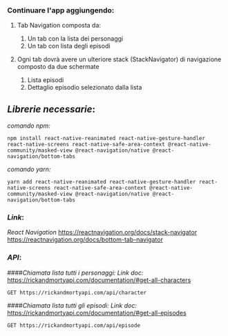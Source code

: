 ### Continuare l'app aggiungendo:

1. Tab Navigation composta da:
	1. Un tab con la lista dei personaggi
	1. Un tab con lista degli episodi

1. Ogni tab dovrà avere un ulteriore stack (StackNavigator) di navigazione composto da due schermate
	1. Lista episodi
	1. Dettaglio episodio selezionato dalla lista



## *Librerie necessarie*:
*comando npm:*
```
npm install react-native-reanimated react-native-gesture-handler react-native-screens react-native-safe-area-context @react-native-community/masked-view @react-navigation/native @react-navigation/bottom-tabs
```

*comando yarn:*
```
yarn add react-native-reanimated react-native-gesture-handler react-native-screens react-native-safe-area-context @react-native-community/masked-view @react-navigation/native @react-navigation/bottom-tabs
```

### *Link*:

*React Navigation*
https://reactnavigation.org/docs/stack-navigator
https://reactnavigation.org/docs/bottom-tab-navigator


### *API*:

####*Chiamata lista tutti i personaggi:*
*Link doc:* https://rickandmortyapi.com/documentation/#get-all-characters
```
GET https://rickandmortyapi.com/api/character
```
####*Chiamata lista tutti gli episodi:*
*Link doc:* https://rickandmortyapi.com/documentation/#get-all-episodes
```
GET https://rickandmortyapi.com/api/episode
```
